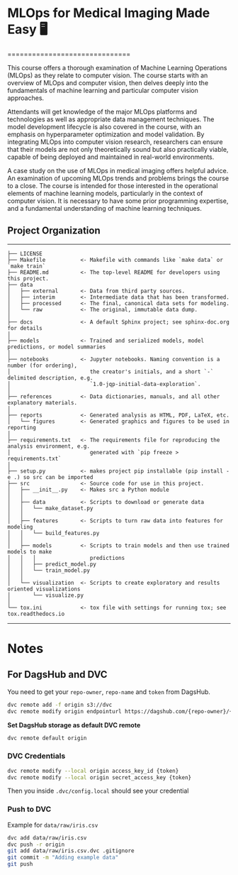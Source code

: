 # MLOps for Medical Imaging Made Easy 🖥️
==============================

This course offers a thorough examination of Machine Learning Operations (MLOps) as they relate to computer vision. The course starts with an overview of MLOps and computer vision, then delves deeply into the fundamentals of machine learning and particular computer vision approaches. 

Attendants will get knowledge of the major MLOps platforms and technologies as well as appropriate data management techniques. The model development lifecycle is also covered in the course, with an emphasis on hyperparameter optimization and model validation. By integrating MLOps into computer vision research, researchers can ensure that their models are not only theoretically sound but also practically viable, capable of being deployed and maintained in real-world environments.

A case study on the use of MLOps in medical imaging offers helpful advice. An examination of upcoming MLOps trends and problems brings the course to a close. The course is intended for those interested in the operational elements of machine learning models, particularly in the context of computer vision. It is necessary to have some prior programming expertise, and a fundamental understanding of machine learning techniques.


## Project Organization
------------

    ├── LICENSE
    ├── Makefile           <- Makefile with commands like `make data` or `make train`
    ├── README.md          <- The top-level README for developers using this project.
    ├── data
    │   ├── external       <- Data from third party sources.
    │   ├── interim        <- Intermediate data that has been transformed.
    │   ├── processed      <- The final, canonical data sets for modeling.
    │   └── raw            <- The original, immutable data dump.
    │
    ├── docs               <- A default Sphinx project; see sphinx-doc.org for details
    │
    ├── models             <- Trained and serialized models, model predictions, or model summaries
    │
    ├── notebooks          <- Jupyter notebooks. Naming convention is a number (for ordering),
    │                         the creator's initials, and a short `-` delimited description, e.g.
    │                         `1.0-jqp-initial-data-exploration`.
    │
    ├── references         <- Data dictionaries, manuals, and all other explanatory materials.
    │
    ├── reports            <- Generated analysis as HTML, PDF, LaTeX, etc.
    │   └── figures        <- Generated graphics and figures to be used in reporting
    │
    ├── requirements.txt   <- The requirements file for reproducing the analysis environment, e.g.
    │                         generated with `pip freeze > requirements.txt`
    │
    ├── setup.py           <- makes project pip installable (pip install -e .) so src can be imported
    ├── src                <- Source code for use in this project.
    │   ├── __init__.py    <- Makes src a Python module
    │   │
    │   ├── data           <- Scripts to download or generate data
    │   │   └── make_dataset.py
    │   │
    │   ├── features       <- Scripts to turn raw data into features for modeling
    │   │   └── build_features.py
    │   │
    │   ├── models         <- Scripts to train models and then use trained models to make
    │   │   │                 predictions
    │   │   ├── predict_model.py
    │   │   └── train_model.py
    │   │
    │   └── visualization  <- Scripts to create exploratory and results oriented visualizations
    │       └── visualize.py
    │
    └── tox.ini            <- tox file with settings for running tox; see tox.readthedocs.io


--------

# Notes

## For DagsHub and DVC
You need to get your `repo-owner`, `repo-name` and `token` from DagsHub.
```bash
dvc remote add -f origin s3://dvc
dvc remote modify origin endpointurl https://dagshub.com/{repo-owner}/{repo-name}.s3
```

**Set DagsHub storage as default DVC remote**
```bash
dvc remote default origin
```

### DVC Credentials
```bash
dvc remote modify --local origin access_key_id {token}
dvc remote modify --local origin secret_access_key {token}
```
Then you inside `.dvc/config.local` should see your credential

### Push to DVC
Example for `data/raw/iris.csv`

```bash
dvc add data/raw/iris.csv
dvc push -r origin
git add data/raw/iris.csv.dvc .gitignore
git commit -m "Adding example data"
git push
```


